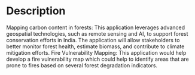 # Description

Mapping carbon content in forests: This application leverages advanced geospatial technologies, such as remote sensing and AI, to support forest conservation efforts in India. The application will allow stakeholders to better monitor forest health, estimate biomass, and contribute to climate mitigation efforts.
 Fire Vulnerability Mapping: This application would help develop a fire vulnerability map which could help to identify areas that are prone to fires based on several forest degradation indicators.